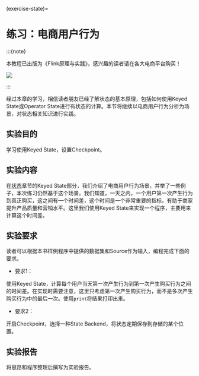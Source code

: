 (exercise-state)=
# 练习：电商用户行为

:::{note}

本教程已出版为《Flink原理与实践》，感兴趣的读者请在各大电商平台购买！

<a href="https://item.jd.com/13154364.html"> ![](https://img.shields.io/badge/JD-%E8%B4%AD%E4%B9%B0%E9%93%BE%E6%8E%A5-red) </a>


:::

经过本章的学习，相信读者朋友已经了解状态的基本原理，包括如何使用Keyed State或Operator State进行有状态的计算。本节将继续以电商用户行为分析为场景，对状态相关知识进行实践。

## 实验目的

学习使用Keyed State，设置Checkpoint。

## 实验内容

在[状态](./state.md)章节的Keyed State部分，我们介绍了电商用户行为场景，并举了一些例子，本次练习仍然基于这个场景。我们知道，一天之内，一个用户第一次产生行为到真正购买，这之间有一个时间差，这个时间是一个非常重要的指标，有助于商家提升产品质量和营销水平。这里我们使用Keyed State来实现一个程序，主要用来计算这个时间差。

## 实验要求

读者可以根据本书样例程序中提供的数据集和Source作为输入，编程完成下面的要求。

* 要求1：

使用Keyed State，计算每个用户当天第一次产生行为到第一次产生购买行为之间的时间差。在实现时需要注意，这里只考虑第一次产生购买行为，而不是多次产生购买行为中的最后一次。使用`print`将结果打印出来。

* 要求2：

开启Checkpoint，选择一种State Backend，将状态定期保存到存储的某个位置。

## 实验报告

将思路和程序整理后撰写为实验报告。